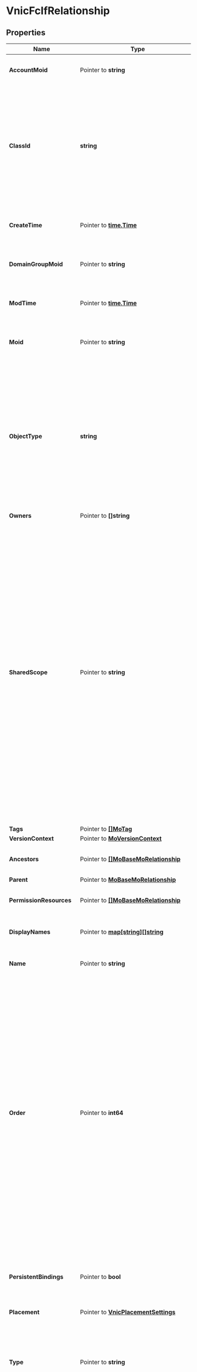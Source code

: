 # VnicFcIfRelationship

## Properties

Name | Type | Description | Notes
------------ | ------------- | ------------- | -------------
**AccountMoid** | Pointer to **string** | The Account ID for this managed object. | [optional] [readonly] 
**ClassId** | **string** | The concrete type of this complex type. Its value must be the same as the &#39;objectType&#39; property. The OpenAPI document references this property as a discriminator value. | [readonly] 
**CreateTime** | Pointer to [**time.Time**](time.Time.md) | The time when this managed object was created. | [optional] [readonly] 
**DomainGroupMoid** | Pointer to **string** | The DomainGroup ID for this managed object. | [optional] [readonly] 
**ModTime** | Pointer to [**time.Time**](time.Time.md) | The time when this managed object was last modified. | [optional] [readonly] 
**Moid** | Pointer to **string** | The unique identifier of this Managed Object instance. | [optional] 
**ObjectType** | **string** | The fully-qualified type of this managed object, i.e. the class name. This property is optional. The ObjectType is implied from the URL path. If specified, the value of objectType must match the class name specified in the URL path. | [readonly] 
**Owners** | Pointer to **[]string** |  | [optional] 
**SharedScope** | Pointer to **string** | Intersight provides pre-built workflows, tasks and policies to end users through global catalogs. Objects that are made available through global catalogs are said to have a &#39;shared&#39; ownership. Shared objects are either made globally available to all end users or restricted to end users based on their license entitlement. Users can use this property to differentiate the scope (global or a specific license tier) to which a shared MO belongs. | [optional] [readonly] 
**Tags** | Pointer to [**[]MoTag**](mo.Tag.md) |  | [optional] 
**VersionContext** | Pointer to [**MoVersionContext**](mo.VersionContext.md) |  | [optional] 
**Ancestors** | Pointer to [**[]MoBaseMoRelationship**](mo.BaseMo.Relationship.md) | An array of relationships to moBaseMo resources. | [optional] [readonly] 
**Parent** | Pointer to [**MoBaseMoRelationship**](mo.BaseMo.Relationship.md) |  | [optional] 
**PermissionResources** | Pointer to [**[]MoBaseMoRelationship**](mo.BaseMo.Relationship.md) | An array of relationships to moBaseMo resources. | [optional] [readonly] 
**DisplayNames** | Pointer to [**map[string][]string**](array.md) | a map of display names for a resource. | [optional] [readonly] 
**Name** | Pointer to **string** | Name of the virtual fibre channel interface. | [optional] 
**Order** | Pointer to **int64** | The order in which the virtual interface is brought up. The order assigned to an interface should be unique for all the Ethernet and Fibre-Channel interfaces on each PCI link on a VIC adapter. The maximum value of PCI order is limited by the number of virtual interfaces (Ethernet and Fibre-Channel) on each PCI link on a VIC adapter. All VIC adapters have a single PCI link except VIC 1385 which has two. | [optional] 
**PersistentBindings** | Pointer to **bool** | Enables retention of LUN ID associations in memory until they are manually cleared. | [optional] 
**Placement** | Pointer to [**VnicPlacementSettings**](vnic.PlacementSettings.md) |  | [optional] 
**Type** | Pointer to **string** | VHBA Type configuration for SAN Connectivity Policy. This configuration is supported only on Cisco VIC 14XX series and higher series of adapters. | [optional] [default to "fc-initiator"]
**VifId** | Pointer to **int64** | This should be the same as the channel number of the vfc created on switch in order to set up the data path. The property is applicable only for FI attached servers where a vfc is created on the switch for every vHBA. | [optional] [readonly] 
**Wwpn** | Pointer to **string** | The WWPN address that is assigned to the vhba based on the wwn pool that has been assigned to the SAN Connectivity Policy. | [optional] [readonly] 
**FcAdapterPolicy** | Pointer to [**VnicFcAdapterPolicyRelationship**](vnic.FcAdapterPolicy.Relationship.md) |  | [optional] 
**FcNetworkPolicy** | Pointer to [**VnicFcNetworkPolicyRelationship**](vnic.FcNetworkPolicy.Relationship.md) |  | [optional] 
**FcQosPolicy** | Pointer to [**VnicFcQosPolicyRelationship**](vnic.FcQosPolicy.Relationship.md) |  | [optional] 
**Profile** | Pointer to [**PolicyAbstractConfigProfileRelationship**](policy.AbstractConfigProfile.Relationship.md) |  | [optional] 
**SanConnectivityPolicy** | Pointer to [**VnicSanConnectivityPolicyRelationship**](vnic.SanConnectivityPolicy.Relationship.md) |  | [optional] 
**ScpVhba** | Pointer to [**VnicFcIfRelationship**](vnic.FcIf.Relationship.md) |  | [optional] 
**SpVhbas** | Pointer to [**[]VnicFcIfRelationship**](vnic.FcIf.Relationship.md) | An array of relationships to vnicFcIf resources. | [optional] 
**WwpnLease** | Pointer to [**FcpoolLeaseRelationship**](fcpool.Lease.Relationship.md) |  | [optional] 
**WwpnPool** | Pointer to [**FcpoolPoolRelationship**](fcpool.Pool.Relationship.md) |  | [optional] 

## Methods

### NewVnicFcIfRelationship

`func NewVnicFcIfRelationship(classId string, objectType string, ) *VnicFcIfRelationship`

NewVnicFcIfRelationship instantiates a new VnicFcIfRelationship object
This constructor will assign default values to properties that have it defined,
and makes sure properties required by API are set, but the set of arguments
will change when the set of required properties is changed

### NewVnicFcIfRelationshipWithDefaults

`func NewVnicFcIfRelationshipWithDefaults() *VnicFcIfRelationship`

NewVnicFcIfRelationshipWithDefaults instantiates a new VnicFcIfRelationship object
This constructor will only assign default values to properties that have it defined,
but it doesn't guarantee that properties required by API are set

### GetAccountMoid

`func (o *VnicFcIfRelationship) GetAccountMoid() string`

GetAccountMoid returns the AccountMoid field if non-nil, zero value otherwise.

### GetAccountMoidOk

`func (o *VnicFcIfRelationship) GetAccountMoidOk() (*string, bool)`

GetAccountMoidOk returns a tuple with the AccountMoid field if it's non-nil, zero value otherwise
and a boolean to check if the value has been set.

### SetAccountMoid

`func (o *VnicFcIfRelationship) SetAccountMoid(v string)`

SetAccountMoid sets AccountMoid field to given value.

### HasAccountMoid

`func (o *VnicFcIfRelationship) HasAccountMoid() bool`

HasAccountMoid returns a boolean if a field has been set.

### GetClassId

`func (o *VnicFcIfRelationship) GetClassId() string`

GetClassId returns the ClassId field if non-nil, zero value otherwise.

### GetClassIdOk

`func (o *VnicFcIfRelationship) GetClassIdOk() (*string, bool)`

GetClassIdOk returns a tuple with the ClassId field if it's non-nil, zero value otherwise
and a boolean to check if the value has been set.

### SetClassId

`func (o *VnicFcIfRelationship) SetClassId(v string)`

SetClassId sets ClassId field to given value.


### GetCreateTime

`func (o *VnicFcIfRelationship) GetCreateTime() time.Time`

GetCreateTime returns the CreateTime field if non-nil, zero value otherwise.

### GetCreateTimeOk

`func (o *VnicFcIfRelationship) GetCreateTimeOk() (*time.Time, bool)`

GetCreateTimeOk returns a tuple with the CreateTime field if it's non-nil, zero value otherwise
and a boolean to check if the value has been set.

### SetCreateTime

`func (o *VnicFcIfRelationship) SetCreateTime(v time.Time)`

SetCreateTime sets CreateTime field to given value.

### HasCreateTime

`func (o *VnicFcIfRelationship) HasCreateTime() bool`

HasCreateTime returns a boolean if a field has been set.

### GetDomainGroupMoid

`func (o *VnicFcIfRelationship) GetDomainGroupMoid() string`

GetDomainGroupMoid returns the DomainGroupMoid field if non-nil, zero value otherwise.

### GetDomainGroupMoidOk

`func (o *VnicFcIfRelationship) GetDomainGroupMoidOk() (*string, bool)`

GetDomainGroupMoidOk returns a tuple with the DomainGroupMoid field if it's non-nil, zero value otherwise
and a boolean to check if the value has been set.

### SetDomainGroupMoid

`func (o *VnicFcIfRelationship) SetDomainGroupMoid(v string)`

SetDomainGroupMoid sets DomainGroupMoid field to given value.

### HasDomainGroupMoid

`func (o *VnicFcIfRelationship) HasDomainGroupMoid() bool`

HasDomainGroupMoid returns a boolean if a field has been set.

### GetModTime

`func (o *VnicFcIfRelationship) GetModTime() time.Time`

GetModTime returns the ModTime field if non-nil, zero value otherwise.

### GetModTimeOk

`func (o *VnicFcIfRelationship) GetModTimeOk() (*time.Time, bool)`

GetModTimeOk returns a tuple with the ModTime field if it's non-nil, zero value otherwise
and a boolean to check if the value has been set.

### SetModTime

`func (o *VnicFcIfRelationship) SetModTime(v time.Time)`

SetModTime sets ModTime field to given value.

### HasModTime

`func (o *VnicFcIfRelationship) HasModTime() bool`

HasModTime returns a boolean if a field has been set.

### GetMoid

`func (o *VnicFcIfRelationship) GetMoid() string`

GetMoid returns the Moid field if non-nil, zero value otherwise.

### GetMoidOk

`func (o *VnicFcIfRelationship) GetMoidOk() (*string, bool)`

GetMoidOk returns a tuple with the Moid field if it's non-nil, zero value otherwise
and a boolean to check if the value has been set.

### SetMoid

`func (o *VnicFcIfRelationship) SetMoid(v string)`

SetMoid sets Moid field to given value.

### HasMoid

`func (o *VnicFcIfRelationship) HasMoid() bool`

HasMoid returns a boolean if a field has been set.

### GetObjectType

`func (o *VnicFcIfRelationship) GetObjectType() string`

GetObjectType returns the ObjectType field if non-nil, zero value otherwise.

### GetObjectTypeOk

`func (o *VnicFcIfRelationship) GetObjectTypeOk() (*string, bool)`

GetObjectTypeOk returns a tuple with the ObjectType field if it's non-nil, zero value otherwise
and a boolean to check if the value has been set.

### SetObjectType

`func (o *VnicFcIfRelationship) SetObjectType(v string)`

SetObjectType sets ObjectType field to given value.


### GetOwners

`func (o *VnicFcIfRelationship) GetOwners() []string`

GetOwners returns the Owners field if non-nil, zero value otherwise.

### GetOwnersOk

`func (o *VnicFcIfRelationship) GetOwnersOk() (*[]string, bool)`

GetOwnersOk returns a tuple with the Owners field if it's non-nil, zero value otherwise
and a boolean to check if the value has been set.

### SetOwners

`func (o *VnicFcIfRelationship) SetOwners(v []string)`

SetOwners sets Owners field to given value.

### HasOwners

`func (o *VnicFcIfRelationship) HasOwners() bool`

HasOwners returns a boolean if a field has been set.

### GetSharedScope

`func (o *VnicFcIfRelationship) GetSharedScope() string`

GetSharedScope returns the SharedScope field if non-nil, zero value otherwise.

### GetSharedScopeOk

`func (o *VnicFcIfRelationship) GetSharedScopeOk() (*string, bool)`

GetSharedScopeOk returns a tuple with the SharedScope field if it's non-nil, zero value otherwise
and a boolean to check if the value has been set.

### SetSharedScope

`func (o *VnicFcIfRelationship) SetSharedScope(v string)`

SetSharedScope sets SharedScope field to given value.

### HasSharedScope

`func (o *VnicFcIfRelationship) HasSharedScope() bool`

HasSharedScope returns a boolean if a field has been set.

### GetTags

`func (o *VnicFcIfRelationship) GetTags() []MoTag`

GetTags returns the Tags field if non-nil, zero value otherwise.

### GetTagsOk

`func (o *VnicFcIfRelationship) GetTagsOk() (*[]MoTag, bool)`

GetTagsOk returns a tuple with the Tags field if it's non-nil, zero value otherwise
and a boolean to check if the value has been set.

### SetTags

`func (o *VnicFcIfRelationship) SetTags(v []MoTag)`

SetTags sets Tags field to given value.

### HasTags

`func (o *VnicFcIfRelationship) HasTags() bool`

HasTags returns a boolean if a field has been set.

### GetVersionContext

`func (o *VnicFcIfRelationship) GetVersionContext() MoVersionContext`

GetVersionContext returns the VersionContext field if non-nil, zero value otherwise.

### GetVersionContextOk

`func (o *VnicFcIfRelationship) GetVersionContextOk() (*MoVersionContext, bool)`

GetVersionContextOk returns a tuple with the VersionContext field if it's non-nil, zero value otherwise
and a boolean to check if the value has been set.

### SetVersionContext

`func (o *VnicFcIfRelationship) SetVersionContext(v MoVersionContext)`

SetVersionContext sets VersionContext field to given value.

### HasVersionContext

`func (o *VnicFcIfRelationship) HasVersionContext() bool`

HasVersionContext returns a boolean if a field has been set.

### GetAncestors

`func (o *VnicFcIfRelationship) GetAncestors() []MoBaseMoRelationship`

GetAncestors returns the Ancestors field if non-nil, zero value otherwise.

### GetAncestorsOk

`func (o *VnicFcIfRelationship) GetAncestorsOk() (*[]MoBaseMoRelationship, bool)`

GetAncestorsOk returns a tuple with the Ancestors field if it's non-nil, zero value otherwise
and a boolean to check if the value has been set.

### SetAncestors

`func (o *VnicFcIfRelationship) SetAncestors(v []MoBaseMoRelationship)`

SetAncestors sets Ancestors field to given value.

### HasAncestors

`func (o *VnicFcIfRelationship) HasAncestors() bool`

HasAncestors returns a boolean if a field has been set.

### SetAncestorsNil

`func (o *VnicFcIfRelationship) SetAncestorsNil(b bool)`

 SetAncestorsNil sets the value for Ancestors to be an explicit nil

### UnsetAncestors
`func (o *VnicFcIfRelationship) UnsetAncestors()`

UnsetAncestors ensures that no value is present for Ancestors, not even an explicit nil
### GetParent

`func (o *VnicFcIfRelationship) GetParent() MoBaseMoRelationship`

GetParent returns the Parent field if non-nil, zero value otherwise.

### GetParentOk

`func (o *VnicFcIfRelationship) GetParentOk() (*MoBaseMoRelationship, bool)`

GetParentOk returns a tuple with the Parent field if it's non-nil, zero value otherwise
and a boolean to check if the value has been set.

### SetParent

`func (o *VnicFcIfRelationship) SetParent(v MoBaseMoRelationship)`

SetParent sets Parent field to given value.

### HasParent

`func (o *VnicFcIfRelationship) HasParent() bool`

HasParent returns a boolean if a field has been set.

### GetPermissionResources

`func (o *VnicFcIfRelationship) GetPermissionResources() []MoBaseMoRelationship`

GetPermissionResources returns the PermissionResources field if non-nil, zero value otherwise.

### GetPermissionResourcesOk

`func (o *VnicFcIfRelationship) GetPermissionResourcesOk() (*[]MoBaseMoRelationship, bool)`

GetPermissionResourcesOk returns a tuple with the PermissionResources field if it's non-nil, zero value otherwise
and a boolean to check if the value has been set.

### SetPermissionResources

`func (o *VnicFcIfRelationship) SetPermissionResources(v []MoBaseMoRelationship)`

SetPermissionResources sets PermissionResources field to given value.

### HasPermissionResources

`func (o *VnicFcIfRelationship) HasPermissionResources() bool`

HasPermissionResources returns a boolean if a field has been set.

### SetPermissionResourcesNil

`func (o *VnicFcIfRelationship) SetPermissionResourcesNil(b bool)`

 SetPermissionResourcesNil sets the value for PermissionResources to be an explicit nil

### UnsetPermissionResources
`func (o *VnicFcIfRelationship) UnsetPermissionResources()`

UnsetPermissionResources ensures that no value is present for PermissionResources, not even an explicit nil
### GetDisplayNames

`func (o *VnicFcIfRelationship) GetDisplayNames() map[string][]string`

GetDisplayNames returns the DisplayNames field if non-nil, zero value otherwise.

### GetDisplayNamesOk

`func (o *VnicFcIfRelationship) GetDisplayNamesOk() (*map[string][]string, bool)`

GetDisplayNamesOk returns a tuple with the DisplayNames field if it's non-nil, zero value otherwise
and a boolean to check if the value has been set.

### SetDisplayNames

`func (o *VnicFcIfRelationship) SetDisplayNames(v map[string][]string)`

SetDisplayNames sets DisplayNames field to given value.

### HasDisplayNames

`func (o *VnicFcIfRelationship) HasDisplayNames() bool`

HasDisplayNames returns a boolean if a field has been set.

### SetDisplayNamesNil

`func (o *VnicFcIfRelationship) SetDisplayNamesNil(b bool)`

 SetDisplayNamesNil sets the value for DisplayNames to be an explicit nil

### UnsetDisplayNames
`func (o *VnicFcIfRelationship) UnsetDisplayNames()`

UnsetDisplayNames ensures that no value is present for DisplayNames, not even an explicit nil
### GetName

`func (o *VnicFcIfRelationship) GetName() string`

GetName returns the Name field if non-nil, zero value otherwise.

### GetNameOk

`func (o *VnicFcIfRelationship) GetNameOk() (*string, bool)`

GetNameOk returns a tuple with the Name field if it's non-nil, zero value otherwise
and a boolean to check if the value has been set.

### SetName

`func (o *VnicFcIfRelationship) SetName(v string)`

SetName sets Name field to given value.

### HasName

`func (o *VnicFcIfRelationship) HasName() bool`

HasName returns a boolean if a field has been set.

### GetOrder

`func (o *VnicFcIfRelationship) GetOrder() int64`

GetOrder returns the Order field if non-nil, zero value otherwise.

### GetOrderOk

`func (o *VnicFcIfRelationship) GetOrderOk() (*int64, bool)`

GetOrderOk returns a tuple with the Order field if it's non-nil, zero value otherwise
and a boolean to check if the value has been set.

### SetOrder

`func (o *VnicFcIfRelationship) SetOrder(v int64)`

SetOrder sets Order field to given value.

### HasOrder

`func (o *VnicFcIfRelationship) HasOrder() bool`

HasOrder returns a boolean if a field has been set.

### GetPersistentBindings

`func (o *VnicFcIfRelationship) GetPersistentBindings() bool`

GetPersistentBindings returns the PersistentBindings field if non-nil, zero value otherwise.

### GetPersistentBindingsOk

`func (o *VnicFcIfRelationship) GetPersistentBindingsOk() (*bool, bool)`

GetPersistentBindingsOk returns a tuple with the PersistentBindings field if it's non-nil, zero value otherwise
and a boolean to check if the value has been set.

### SetPersistentBindings

`func (o *VnicFcIfRelationship) SetPersistentBindings(v bool)`

SetPersistentBindings sets PersistentBindings field to given value.

### HasPersistentBindings

`func (o *VnicFcIfRelationship) HasPersistentBindings() bool`

HasPersistentBindings returns a boolean if a field has been set.

### GetPlacement

`func (o *VnicFcIfRelationship) GetPlacement() VnicPlacementSettings`

GetPlacement returns the Placement field if non-nil, zero value otherwise.

### GetPlacementOk

`func (o *VnicFcIfRelationship) GetPlacementOk() (*VnicPlacementSettings, bool)`

GetPlacementOk returns a tuple with the Placement field if it's non-nil, zero value otherwise
and a boolean to check if the value has been set.

### SetPlacement

`func (o *VnicFcIfRelationship) SetPlacement(v VnicPlacementSettings)`

SetPlacement sets Placement field to given value.

### HasPlacement

`func (o *VnicFcIfRelationship) HasPlacement() bool`

HasPlacement returns a boolean if a field has been set.

### GetType

`func (o *VnicFcIfRelationship) GetType() string`

GetType returns the Type field if non-nil, zero value otherwise.

### GetTypeOk

`func (o *VnicFcIfRelationship) GetTypeOk() (*string, bool)`

GetTypeOk returns a tuple with the Type field if it's non-nil, zero value otherwise
and a boolean to check if the value has been set.

### SetType

`func (o *VnicFcIfRelationship) SetType(v string)`

SetType sets Type field to given value.

### HasType

`func (o *VnicFcIfRelationship) HasType() bool`

HasType returns a boolean if a field has been set.

### GetVifId

`func (o *VnicFcIfRelationship) GetVifId() int64`

GetVifId returns the VifId field if non-nil, zero value otherwise.

### GetVifIdOk

`func (o *VnicFcIfRelationship) GetVifIdOk() (*int64, bool)`

GetVifIdOk returns a tuple with the VifId field if it's non-nil, zero value otherwise
and a boolean to check if the value has been set.

### SetVifId

`func (o *VnicFcIfRelationship) SetVifId(v int64)`

SetVifId sets VifId field to given value.

### HasVifId

`func (o *VnicFcIfRelationship) HasVifId() bool`

HasVifId returns a boolean if a field has been set.

### GetWwpn

`func (o *VnicFcIfRelationship) GetWwpn() string`

GetWwpn returns the Wwpn field if non-nil, zero value otherwise.

### GetWwpnOk

`func (o *VnicFcIfRelationship) GetWwpnOk() (*string, bool)`

GetWwpnOk returns a tuple with the Wwpn field if it's non-nil, zero value otherwise
and a boolean to check if the value has been set.

### SetWwpn

`func (o *VnicFcIfRelationship) SetWwpn(v string)`

SetWwpn sets Wwpn field to given value.

### HasWwpn

`func (o *VnicFcIfRelationship) HasWwpn() bool`

HasWwpn returns a boolean if a field has been set.

### GetFcAdapterPolicy

`func (o *VnicFcIfRelationship) GetFcAdapterPolicy() VnicFcAdapterPolicyRelationship`

GetFcAdapterPolicy returns the FcAdapterPolicy field if non-nil, zero value otherwise.

### GetFcAdapterPolicyOk

`func (o *VnicFcIfRelationship) GetFcAdapterPolicyOk() (*VnicFcAdapterPolicyRelationship, bool)`

GetFcAdapterPolicyOk returns a tuple with the FcAdapterPolicy field if it's non-nil, zero value otherwise
and a boolean to check if the value has been set.

### SetFcAdapterPolicy

`func (o *VnicFcIfRelationship) SetFcAdapterPolicy(v VnicFcAdapterPolicyRelationship)`

SetFcAdapterPolicy sets FcAdapterPolicy field to given value.

### HasFcAdapterPolicy

`func (o *VnicFcIfRelationship) HasFcAdapterPolicy() bool`

HasFcAdapterPolicy returns a boolean if a field has been set.

### GetFcNetworkPolicy

`func (o *VnicFcIfRelationship) GetFcNetworkPolicy() VnicFcNetworkPolicyRelationship`

GetFcNetworkPolicy returns the FcNetworkPolicy field if non-nil, zero value otherwise.

### GetFcNetworkPolicyOk

`func (o *VnicFcIfRelationship) GetFcNetworkPolicyOk() (*VnicFcNetworkPolicyRelationship, bool)`

GetFcNetworkPolicyOk returns a tuple with the FcNetworkPolicy field if it's non-nil, zero value otherwise
and a boolean to check if the value has been set.

### SetFcNetworkPolicy

`func (o *VnicFcIfRelationship) SetFcNetworkPolicy(v VnicFcNetworkPolicyRelationship)`

SetFcNetworkPolicy sets FcNetworkPolicy field to given value.

### HasFcNetworkPolicy

`func (o *VnicFcIfRelationship) HasFcNetworkPolicy() bool`

HasFcNetworkPolicy returns a boolean if a field has been set.

### GetFcQosPolicy

`func (o *VnicFcIfRelationship) GetFcQosPolicy() VnicFcQosPolicyRelationship`

GetFcQosPolicy returns the FcQosPolicy field if non-nil, zero value otherwise.

### GetFcQosPolicyOk

`func (o *VnicFcIfRelationship) GetFcQosPolicyOk() (*VnicFcQosPolicyRelationship, bool)`

GetFcQosPolicyOk returns a tuple with the FcQosPolicy field if it's non-nil, zero value otherwise
and a boolean to check if the value has been set.

### SetFcQosPolicy

`func (o *VnicFcIfRelationship) SetFcQosPolicy(v VnicFcQosPolicyRelationship)`

SetFcQosPolicy sets FcQosPolicy field to given value.

### HasFcQosPolicy

`func (o *VnicFcIfRelationship) HasFcQosPolicy() bool`

HasFcQosPolicy returns a boolean if a field has been set.

### GetProfile

`func (o *VnicFcIfRelationship) GetProfile() PolicyAbstractConfigProfileRelationship`

GetProfile returns the Profile field if non-nil, zero value otherwise.

### GetProfileOk

`func (o *VnicFcIfRelationship) GetProfileOk() (*PolicyAbstractConfigProfileRelationship, bool)`

GetProfileOk returns a tuple with the Profile field if it's non-nil, zero value otherwise
and a boolean to check if the value has been set.

### SetProfile

`func (o *VnicFcIfRelationship) SetProfile(v PolicyAbstractConfigProfileRelationship)`

SetProfile sets Profile field to given value.

### HasProfile

`func (o *VnicFcIfRelationship) HasProfile() bool`

HasProfile returns a boolean if a field has been set.

### GetSanConnectivityPolicy

`func (o *VnicFcIfRelationship) GetSanConnectivityPolicy() VnicSanConnectivityPolicyRelationship`

GetSanConnectivityPolicy returns the SanConnectivityPolicy field if non-nil, zero value otherwise.

### GetSanConnectivityPolicyOk

`func (o *VnicFcIfRelationship) GetSanConnectivityPolicyOk() (*VnicSanConnectivityPolicyRelationship, bool)`

GetSanConnectivityPolicyOk returns a tuple with the SanConnectivityPolicy field if it's non-nil, zero value otherwise
and a boolean to check if the value has been set.

### SetSanConnectivityPolicy

`func (o *VnicFcIfRelationship) SetSanConnectivityPolicy(v VnicSanConnectivityPolicyRelationship)`

SetSanConnectivityPolicy sets SanConnectivityPolicy field to given value.

### HasSanConnectivityPolicy

`func (o *VnicFcIfRelationship) HasSanConnectivityPolicy() bool`

HasSanConnectivityPolicy returns a boolean if a field has been set.

### GetScpVhba

`func (o *VnicFcIfRelationship) GetScpVhba() VnicFcIfRelationship`

GetScpVhba returns the ScpVhba field if non-nil, zero value otherwise.

### GetScpVhbaOk

`func (o *VnicFcIfRelationship) GetScpVhbaOk() (*VnicFcIfRelationship, bool)`

GetScpVhbaOk returns a tuple with the ScpVhba field if it's non-nil, zero value otherwise
and a boolean to check if the value has been set.

### SetScpVhba

`func (o *VnicFcIfRelationship) SetScpVhba(v VnicFcIfRelationship)`

SetScpVhba sets ScpVhba field to given value.

### HasScpVhba

`func (o *VnicFcIfRelationship) HasScpVhba() bool`

HasScpVhba returns a boolean if a field has been set.

### GetSpVhbas

`func (o *VnicFcIfRelationship) GetSpVhbas() []VnicFcIfRelationship`

GetSpVhbas returns the SpVhbas field if non-nil, zero value otherwise.

### GetSpVhbasOk

`func (o *VnicFcIfRelationship) GetSpVhbasOk() (*[]VnicFcIfRelationship, bool)`

GetSpVhbasOk returns a tuple with the SpVhbas field if it's non-nil, zero value otherwise
and a boolean to check if the value has been set.

### SetSpVhbas

`func (o *VnicFcIfRelationship) SetSpVhbas(v []VnicFcIfRelationship)`

SetSpVhbas sets SpVhbas field to given value.

### HasSpVhbas

`func (o *VnicFcIfRelationship) HasSpVhbas() bool`

HasSpVhbas returns a boolean if a field has been set.

### SetSpVhbasNil

`func (o *VnicFcIfRelationship) SetSpVhbasNil(b bool)`

 SetSpVhbasNil sets the value for SpVhbas to be an explicit nil

### UnsetSpVhbas
`func (o *VnicFcIfRelationship) UnsetSpVhbas()`

UnsetSpVhbas ensures that no value is present for SpVhbas, not even an explicit nil
### GetWwpnLease

`func (o *VnicFcIfRelationship) GetWwpnLease() FcpoolLeaseRelationship`

GetWwpnLease returns the WwpnLease field if non-nil, zero value otherwise.

### GetWwpnLeaseOk

`func (o *VnicFcIfRelationship) GetWwpnLeaseOk() (*FcpoolLeaseRelationship, bool)`

GetWwpnLeaseOk returns a tuple with the WwpnLease field if it's non-nil, zero value otherwise
and a boolean to check if the value has been set.

### SetWwpnLease

`func (o *VnicFcIfRelationship) SetWwpnLease(v FcpoolLeaseRelationship)`

SetWwpnLease sets WwpnLease field to given value.

### HasWwpnLease

`func (o *VnicFcIfRelationship) HasWwpnLease() bool`

HasWwpnLease returns a boolean if a field has been set.

### GetWwpnPool

`func (o *VnicFcIfRelationship) GetWwpnPool() FcpoolPoolRelationship`

GetWwpnPool returns the WwpnPool field if non-nil, zero value otherwise.

### GetWwpnPoolOk

`func (o *VnicFcIfRelationship) GetWwpnPoolOk() (*FcpoolPoolRelationship, bool)`

GetWwpnPoolOk returns a tuple with the WwpnPool field if it's non-nil, zero value otherwise
and a boolean to check if the value has been set.

### SetWwpnPool

`func (o *VnicFcIfRelationship) SetWwpnPool(v FcpoolPoolRelationship)`

SetWwpnPool sets WwpnPool field to given value.

### HasWwpnPool

`func (o *VnicFcIfRelationship) HasWwpnPool() bool`

HasWwpnPool returns a boolean if a field has been set.


[[Back to Model list]](../README.md#documentation-for-models) [[Back to API list]](../README.md#documentation-for-api-endpoints) [[Back to README]](../README.md)


